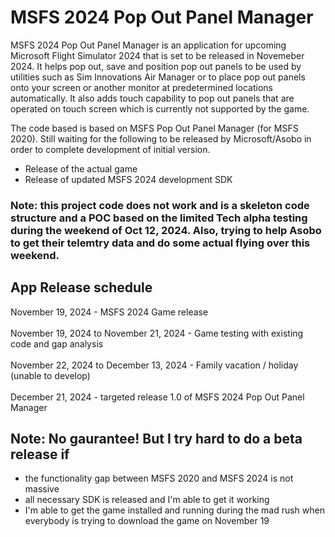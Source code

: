 # MSFS 2024 Pop Out Panel Manager

MSFS 2024 Pop Out Panel Manager is an application for upcoming Microsoft Flight Simulator 2024 that is set to be released in Novemeber 2024. It helps pop out, save and position pop out panels to be used by utilities such as Sim Innovations Air Manager or to place pop out panels onto your screen or another monitor at predetermined locations automatically. It also adds touch capability to pop out panels that are operated on touch screen which is currently not supported by the game.

The code based is based on MSFS Pop Out Panel Manager (for MSFS 2020). Still waiting for the following to be released by Microsoft/Asobo in order to complete development of initial version.

- Release of the actual game
- Release of updated MSFS 2024 development SDK

### Note: this project code does not work and is a skeleton code structure and a POC based on the limited Tech alpha testing during the weekend of Oct 12, 2024. Also, trying to help Asobo to get their telemtry data and do some actual flying over this weekend.

## App Release schedule
November 19, 2024 - MSFS 2024 Game release<br/><br/>
November 19, 2024 to November 21, 2024 - Game testing with existing code and gap analysis<br/><br/>
November 22, 2024 to December 13, 2024 - Family vacation / holiday (unable to develop)<br/><br/>
December 21, 2024 - targeted release 1.0 of MSFS 2024 Pop Out Panel Manager

## Note: No gaurantee! But I try hard to do a beta release if 
- the functionality gap between MSFS 2020 and MSFS 2024 is not massive
- all necessary SDK is released and I'm able to get it working
- I'm able to get the game installed and running during the mad rush when everybody is trying to download the game on November 19